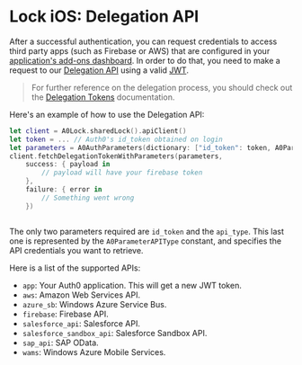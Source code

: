 # Lock iOS: Delegation API

After a successful authentication, you can request credentials to access third party apps (such as Firebase or AWS) that are configured in your [application's add-ons dashboard](${uiURL}/#/applications/${appID}/addons). In order to do that, you need to make a request to our [Delegation API](/auth-api#!#post--delegation) using a valid [JWT](/jwt).

> For further reference on the delegation process, you should check out the [Delegation Tokens](/tokens/delegation) documentation.

Here's an example of how to use the Delegation API:

```swift
let client = A0Lock.sharedLock().apiClient()
let token = ... // Auth0's id_token obtained on login
let parameters = A0AuthParameters(dictionary: ["id_token": token, A0ParameterAPIType: "firebase"])
client.fetchDelegationTokenWithParameters(parameters,
    success: { payload in
        // payload will have your firebase token
    },
    failure: { error in
        // Something went wrong
    })
```

```objective-c

```



The only two parameters required are `id_token` and the `api_type`. This last one is represented by the `A0ParameterAPIType` constant, and specifies the API credentials you want to retrieve. 

Here is a list of the supported APIs:

- `app`: Your Auth0 application. This will get a new JWT token.
- `aws`: Amazon Web Services API.
- `azure_sb`: Windows Azure Service Bus.
- `firebase`: Firebase API.
- `salesforce_api`: Salesforce API.
- `salesforce_sandbox_api`: Salesforce Sandbox API.
- `sap_api`: SAP OData.
- `wams`: Windows Azure Mobile Services.